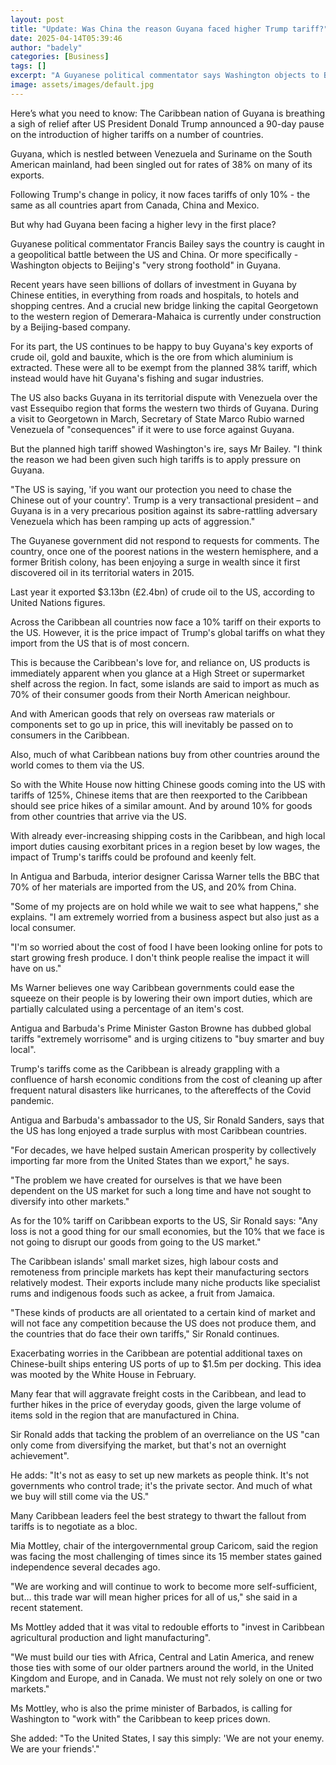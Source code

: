 ```yaml
---
layout: post
title: "Update: Was China the reason Guyana faced higher Trump tariff?"
date: 2025-04-14T05:39:46
author: "badely"
categories: [Business]
tags: []
excerpt: "A Guyanese political commentator says Washington objects to Beijing's 'very strong foothold' in the country."
image: assets/images/default.jpg
---
```


Here’s what you need to know: The Caribbean nation of Guyana is breathing a sigh of relief after US President Donald Trump announced a 90-day pause on the introduction of higher tariffs on a number of countries.

Guyana, which is nestled between Venezuela and Suriname on the South American mainland, had been singled out for rates of 38% on many of its exports.

Following Trump's change in policy, it now faces tariffs of only 10% - the same as all countries apart from Canada, China and Mexico.

But why had Guyana been facing a higher levy in the first place?

Guyanese political commentator Francis Bailey says the country is caught in a geopolitical battle between the US and China. Or more specifically - Washington objects to Beijing's "very strong foothold" in Guyana.

Recent years have seen billions of dollars of investment in Guyana by Chinese entities, in everything from roads and hospitals, to hotels and shopping centres. And a crucial new bridge linking the capital Georgetown to the western region of Demerara-Mahaica is currently under construction by a Beijing-based company.

For its part, the US continues to be happy to buy Guyana's key exports of crude oil, gold and bauxite, which is the ore from which aluminium is extracted. These were all to be exempt from the planned 38% tariff, which instead would have hit Guyana's fishing and sugar industries.

The US also backs Guyana in its territorial dispute with Venezuela over the vast Essequibo region that forms the western two thirds of Guyana. During a visit to Georgetown in March, Secretary of State Marco Rubio warned Venezuela of "consequences" if it were to use force against Guyana.

But the planned high tariff showed Washington's ire, says Mr Bailey. "I think the reason we had been given such high tariffs is to apply pressure on Guyana.

"The US is saying, 'if you want our protection you need to chase the Chinese out of your country'. Trump is a very transactional president – and Guyana is in a very precarious position against its sabre-rattling adversary Venezuela which has been ramping up acts of aggression."

The Guyanese government did not respond to requests for comments. The country, once one of the poorest nations in the western hemisphere, and a former British colony, has been enjoying a surge in wealth since it first discovered oil in its territorial waters in 2015.

Last year it exported $3.13bn (£2.4bn) of crude oil to the US, according to United Nations figures.

Across the Caribbean all countries now face a 10% tariff on their exports to the US. However, it is the price impact of Trump's global tariffs on what they import from the US that is of most concern.

This is because the Caribbean's love for, and reliance on, US products is immediately apparent when you glance at a High Street or supermarket shelf across the region. In fact, some islands are said to import as much as 70% of their consumer goods from their North American neighbour.

And with American goods that rely on overseas raw materials or components set to go up in price, this will inevitably be passed on to consumers in the Caribbean.

Also, much of what Caribbean nations buy from other countries around the world comes to them via the US.

So with the White House now hitting Chinese goods coming into the US with tariffs of 125%, Chinese items that are then reexported to the Caribbean should see price hikes of a similar amount. And by around 10% for goods from other countries that arrive via the US.

With already ever-increasing shipping costs in the Caribbean, and high local import duties causing exorbitant prices in a region beset by low wages, the impact of Trump's tariffs could be profound and keenly felt.

In Antigua and Barbuda, interior designer Carissa Warner tells the BBC that 70% of her materials are imported from the US, and 20% from China.

"Some of my projects are on hold while we wait to see what happens," she explains. "I am extremely worried from a business aspect but also just as a local consumer.

"I'm so worried about the cost of food I have been looking online for pots to start growing fresh produce. I don't think people realise the impact it will have on us."

Ms Warner believes one way Caribbean governments could ease the squeeze on their people is by lowering their own import duties, which are partially calculated using a percentage of an item's cost.

Antigua and Barbuda's Prime Minister Gaston Browne has dubbed global tariffs "extremely worrisome" and is urging citizens to "buy smarter and buy local".

Trump's tariffs come as the Caribbean is already grappling with a confluence of harsh economic conditions from the cost of cleaning up after frequent natural disasters like hurricanes, to the aftereffects of the Covid pandemic.

Antigua and Barbuda's ambassador to the US, Sir Ronald Sanders, says that the US has long enjoyed a trade surplus with most Caribbean countries.

"For decades, we have helped sustain American prosperity by collectively importing far more from the United States than we export," he says.

"The problem we have created for ourselves is that we have been dependent on the US market for such a long time and have not sought to diversify into other markets."

As for the 10% tariff on Caribbean exports to the US, Sir Ronald says: "Any loss is not a good thing for our small economies, but the 10% that we face is not going to disrupt our goods from going to the US market."

The Caribbean islands' small market sizes, high labour costs and remoteness from principle markets has kept their manufacturing sectors relatively modest. Their exports include many niche products like specialist rums and indigenous foods such as ackee, a fruit from Jamaica.

"These kinds of products are all orientated to a certain kind of market and will not face any competition because the US does not produce them, and the countries that do face their own tariffs," Sir Ronald continues.

Exacerbating worries in the Caribbean are potential additional taxes on Chinese-built ships entering US ports of up to $1.5m per docking. This idea was mooted by the White House in February.

Many fear that will aggravate freight costs in the Caribbean, and lead to further hikes in the price of everyday goods, given the large volume of items sold in the region that are manufactured in China.

Sir Ronald adds that tacking the problem of an overreliance on the US "can only come from diversifying the market, but that's not an overnight achievement".

He adds: "It's not as easy to set up new markets as people think. It's not governments who control trade; it's the private sector. And much of what we buy will still come via the US."

Many Caribbean leaders feel the best strategy to thwart the fallout from tariffs is to negotiate as a bloc.

Mia Mottley, chair of the intergovernmental group Caricom, said the region was facing the most challenging of times since its 15 member states gained independence several decades ago.

"We are working and will continue to work to become more self-sufficient, but… this trade war will mean higher prices for all of us," she said in a recent statement.

Ms Mottley added that it was vital to redouble efforts to "invest in Caribbean agricultural production and light manufacturing".

"We must build our ties with Africa, Central and Latin America, and renew those ties with some of our older partners around the world, in the United Kingdom and Europe, and in Canada. We must not rely solely on one or two markets."

Ms Mottley, who is also the prime minister of Barbados, is calling for Washington to "work with" the Caribbean to keep prices down.

She added: "To the United States, I say this simply: 'We are not your enemy. We are your friends'."

